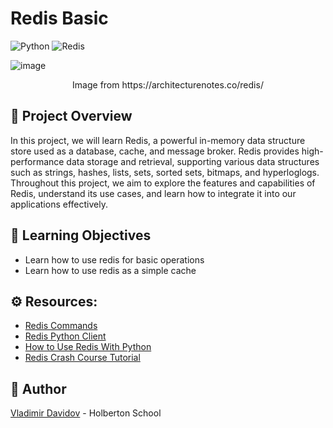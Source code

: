 # Redis Basic
![Python](https://img.shields.io/badge/Python-3.8.10-blue?style=for-the-badge&logo=python&logoColor=white)
![Redis](https://img.shields.io/badge/Redis-6-red?style=for-the-badge&logo=redis&logoColor=white)

![image](https://github.com/v-dav/holbertonschool-web_back_end/assets/115344057/9e935dc7-a88c-4863-9899-eb010a4dc191)

<p align="center">
  Image from https://architecturenotes.co/redis/
</p>

## 🧐 Project Overview
In this project, we will learn Redis, a powerful in-memory data structure store used as a database, cache, and message broker. Redis provides high-performance data storage and retrieval, supporting various data structures such as strings, hashes, lists, sets, sorted sets, bitmaps, and hyperloglogs. Throughout this project, we aim to explore the features and capabilities of Redis, understand its use cases, and learn how to integrate it into our applications effectively.

## 📖 Learning Objectives
- Learn how to use redis for basic operations
- Learn how to use redis as a simple cache

## ⚙️ Resources:

- [Redis Commands](https://redis.io/commands)
- [Redis Python Client](https://redis-py.readthedocs.io/)
- [How to Use Redis With Python](https://realpython.com/python-redis/)
- [Redis Crash Course Tutorial](https://www.youtube.com/watch?v=Hbt56gFj998)


##  🙇 Author

[Vladimir Davidov](https://github.com/v-dav) - Holberton School
